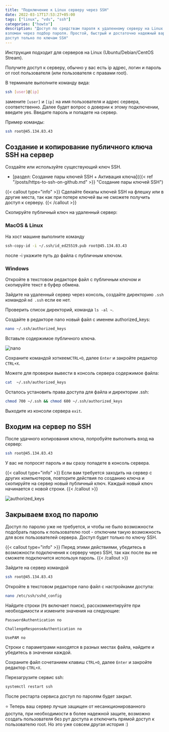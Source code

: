 ```yaml
---
title: "Подключение к Linux серверу через SSH"
date: 2022-03-17T17:53:27+05:00
tags: ["linux", "vds", "ssh"]
categories: ["howto"]
description: "Доступ по средствам пароля к удаленному серверу на Linux может быть
взломан через подбор пароля. Простой, быстрый и достаточно надежный вариант - переключить
доступ только по ключам SSH"
---
```


Инструкция подходит для серверов на Linux (Ubuntu/Debian/CentOS Stream).

Получите доступ к серверу, обычно у вас есть ip адрес, логин и
пароль от root пользователя (или пользователя с правами root).

В терминале выполните команду вида:

```bash
ssh [user]@[ip]
```

замените `[user]` и `[ip]` на имя пользователя и адрес сервера, соответственно.
Далее будет вопрос о доверии к этому подключении, введите yes. Введите пароль
и попадете на сервер.

Пример команды:

```bash
ssh root@45.134.83.43
```

## Создание и копирование публичного ключа SSH на сервер

Создайте или используйте существующий ключ SSH.

- [раздел: Создание пары ключей SSH + Активация ключа]({{< ref "/posts/https-to-ssh-on-github.md" >}} "Создание пары ключей SSH")

{{< callout type="info" >}}
<i class="fas fa-info-circle"></i> Сделайте бекапы ключей SSH
на флешку или в другие места, так как при потере ключей вы не
сможете получить доступ к серверу.
{{< /callout >}}

Скопируйте публичный ключ на удаленный сервер:

### <i class="fab fa-apple"></i> MacOS & <i class="fab fa-linux"></i> Linux

На хост машине выполните команду

```bash
ssh-copy-id -i ~/.ssh/id_ed25519.pub root@45.134.83.43
```

после -i укажите путь до файла с публичным ключом.

### <i class="fab fa-windows"></i> Windows

Откройте в текстовом редакторе файл с публичным ключом и
скопируйте текст в буфер обмена.

Зайдите на удаленный сервер через консоль,
создайте директорию `.ssh` командой `md .ssh` если ее нет.

Проверить список директорий, команда `ls -al ~`.

Создайте в редакторе nano новый файл с именем authorized_keys:

```bash
nano ~/.ssh/authorized_keys
```

Вставьте содержимое публичного ключа.

![nano](nano.png)

Сохраните командой хоткеем`CTRL+O`, далее `Enter` и закройте редактор `CTRL+X`.

Можете для проверки вывести в консоль сервера содержимое файла:

```bash
cat  ~/.ssh/authorized_keys
```

Осталось установить права доступа для файла и директории .ssh:

```bash
chmod 700 ~/.ssh && chmod 600 ~/.ssh/authorized_keys
```

Выходите из консоли сервера `exit`.

## Входим на сервер по SSH

После удачного копирования ключа, попробуйте выполнить вход
на сервер:

```bash
ssh root@45.134.83.43
```

У вас не попросят пароль и вы сразу попадете в консоль сервера.

{{< callout type="info" >}}
<i class="fas fa-info-circle"></i> Если вам требуется заходить на сервер с других
компьютеров, повторите действия по созданию ключа и скопируйте на сервер новый
публичный ключ. Каждый новый ключ начинается с новой строки.
{{< /callout >}}

![authorized_keys](auth_ssh.png)

## Закрываем вход по паролю

Доступ по паролю уже не требуется, и чтобы
не было возможности подобрать пароль к пользователю root -
отключим такую возможность для всех пользователей сервера.
Доступ будет только по ключу SSH.

{{< callout type="info" >}}
<i class="fas fa-info-circle"></i> Перед этими действиями, убедитесь в
возможности подключения к серверу через SSH, так как после вы не сможете
подключится используя пароль.
{{< /callout >}}

Зайдите на сервер командой

```bash
ssh root@45.134.83.43
```

Откройте в текстовом редакторе nano файл с настройками доступа:

```bash
nano /etc/ssh/sshd_config
```

Найдите строки (`F6` включает поиск), расскомментируйте при
необходимости и измените значения на следующие:

```text
PasswordAuthentication no

ChallengeResponseAuthentication no

UsePAM no
```

Строки с параметрами находятся в разных местах файла,
найдите и убедитесь в значении каждой.

Сохраните файл сочетанием клавиш `CTRL+O`, далее `Enter` и
закройте редактор `CTRL+X`.

Перезагрузите сервис ssh:

```bash
systemctl restart ssh
```

После рестарта сервиса доступ по паролям будет закрыт.

⭐️ Теперь ваш сервер лучше защищен от несанкционированного доступа,
при необходимости в более надежной защите, возможно создать пользователя без рут
доступа и отключить прямой доступ к пользователю root. Но это уже совсем другая история :)
